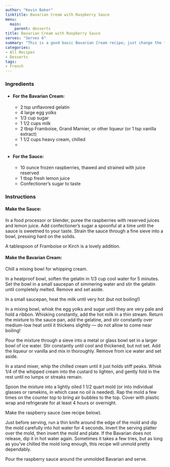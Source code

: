 ```yaml
---
author: "Kevin Baker"
linktitle: Bavarian Cream with Raspberry Sauce
menu:
  main:
    parent: desserts
title: Bavarian Cream with Raspberry Sauce
serves: "Serves 6"
summary: "This is a good basic Bavarian Cream recipe; just change the flavorings and accompanying sauce. It’s not a hard recipe, but it requires a few different bowls and pots — read it carefully in advance so you’ll have everything you need at hand."
categories:
- All Recipes
- Desserts
tags:
- French
---
```


### Ingredients

<div class="ingredient-list">

* #### For the Bavarian Cream:
  * 2 tsp unflavored gelatin
  * 4 large egg yolks
  * 1/3 cup sugar
  * 1 1/2 cups milk
  * 2 tbsp Framboise, Grand Marnier, or other liqueur (or 1 tsp vanilla extract)
  * 1 1/2 cups heavy cream, chilled
  * 
* #### For the Sauce:
  * 10 ounce frozen raspberries, thawed and strained with juice reserved
  * 1 tbsp fresh lemon juice
  * Confectioner’s sugar to taste

  
</div>

### Instructions
#### Make the Sauce:
In a food processor or blender, puree the raspberries with reserved juices and lemon juice. Add confectioner’s sugar a spoonful at a time until the sauce is sweetned to your taste. Strain the sauce through a fine sieve into a bowl, pressing hard on the solids. 

A tablespoon of Framboise or Kirch is a lovely addition.

#### Make the Bavarian Cream:
Chill a mixing bowl for whipping cream.

In a heatproof bowl, soften the gelatin in 1/3 cup cool water for 5 minutes. Set the bowl in a small saucepan of simmering water and stir the gelatin until completely melted. Remove and set aside.

In a small saucepan, heat the milk until very hot (but not boiling!)

In a mixing bowl, whisk the egg yolks and sugar until they are very pale and hold a ribbon. Whisking constantly, add the hot milk in a thin stream. Return the mixture to the sauce pan, add the gelatine, and stir constantly over medium-low heat until it thickens slightly — do not allow to come near boiling!

Pour the mixture through a sieve into a metal or glass bowl set in a larger bowl of ice water.  Stir constantly until cool and thickened, but not set.  Add the liqueur or vanilla and mix in thoroughly. Remove from ice water and set aside.

In a stand mixer, whip the chilled cream until it just holds stiff peaks.  Whisk 1/4 of the whipped cream into the custard to lighten, and gently fold in the rest until no lumps or streaks remain.

Spoon the mixture into a lightly oiled 1 1/2 quart mold (or into individual glasses or ramekins, in which case no oil is needed).  Rap the mold a few times on the counter top to bring air bubbles to the top.  Cover with plastic wrap and refrigerate for at least 4 hours or overnight.

Make the raspberry sauce (see recipe below).

Just before serving, run a thin knife around the edge of the mold and dip the mold carefully into hot water for 4 seconds. Invert the serving platter over the mold, then invert the mold and plate.  If the Bavarian does not release, dip it in hot water again.  Sometimes it takes a few tries, but as long as you’ve chilled the mold long enough, this recipe will unmold pretty dependably. 

Pour the raspberry sauce around the unmolded Bavarian and serve.